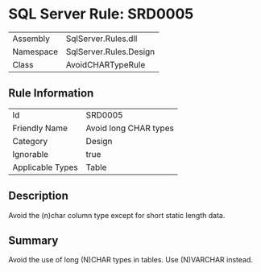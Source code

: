 [This document is automatically generated. All changed made to it WILL be lost]: <>  
  
# SQL Server Rule: SRD0005  
  
|    |    |
|----|----|
| Assembly | SqlServer.Rules.dll   |
| Namespace | SqlServer.Rules.Design |
| Class | AvoidCHARTypeRule |
  
## Rule Information  
  
|    |    |
|----|----|
| Id | SRD0005 |
| Friendly Name | Avoid long CHAR types |
| Category | Design |
| Ignorable | true |
| Applicable Types | Table  |
  
## Description  
  
Avoid the (n)char column type except for short static length data.  
  
## Summary  
  
Avoid the use of long (N)CHAR types in tables. Use (N)VARCHAR instead.  


